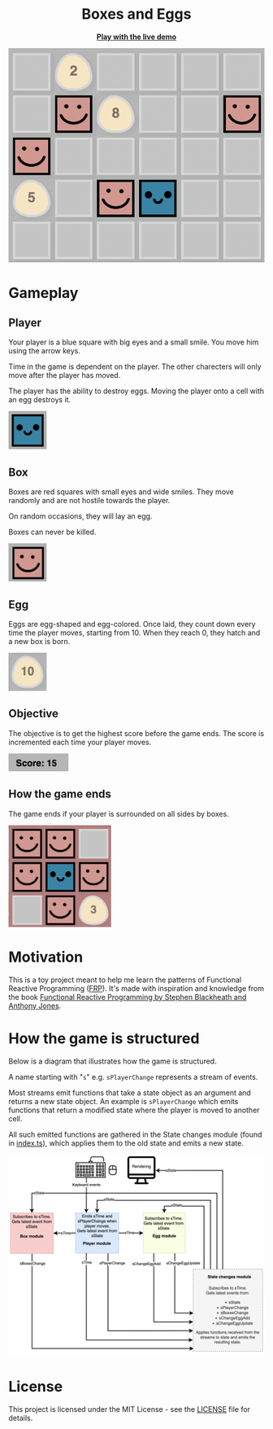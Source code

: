<h1 align="center">Boxes and Eggs</h1>

<p align="center"><b><a href="https://boxes-and-eggs.firebaseapp.com/">Play with the live demo</a></b></p>

<p align="center">
	<img width="750px" src="images/screenshot.png" alt="screenshot">
</p>

# Gameplay

## Player

Your player is a blue square with big eyes and a small smile. You move him using the arrow keys.

Time in the game is dependent on the player. The other charecters will only move after the player has moved.

The player has the ability to destroy eggs. Moving the player onto a cell with an egg destroys it.

<img src="images/player.png" alt="player" height="75px" width="75px">

## Box

Boxes are red squares with small eyes and wide smiles. They move randomly and are not hostile towards the player.

On random occasions, they will lay an egg.

Boxes can never be killed.

<img src="images/box.png" alt="box" height="75px" width="75px">

## Egg

Eggs are egg-shaped and egg-colored. Once laid, they count down every time the player moves, starting from 10. When they reach 0, they hatch and a new box is born.

<img src="images/egg.png" alt="egg" height="75px" width="75px">

## Objective

The objective is to get the highest score before the game ends. The score is incremented each time your player moves.

<img src="images/score.png" alt="score" height="35px" >

## How the game ends

The game ends if your player is surrounded on all sides by boxes.

<img src="images/game-over.png" alt="game over" height="200px">

# Motivation

This is a toy project meant to help me learn the patterns of Functional Reactive Programming ([FRP](https://en.wikipedia.org/wiki/Functional_reactive_programming)). It's made with inspiration and knowledge from the book [Functional Reactive Programming by Stephen Blackheath and Anthony Jones](https://www.manning.com/books/functional-reactive-programming).

# How the game is structured

Below is a diagram that illustrates how the game is structured.

A name starting with "`s`" e.g. `sPlayerChange` represents a stream of events. 

Most streams emit functions that take a state object as an argument and returns a new state object. An example is `sPlayerChange` which emits functions that return a modified state where the player is moved to another cell.

All such emitted functions are gathered in the State changes module (found in [index.ts](/src/index.ts)), which applies them to the old state and emits a new state.

![Diagram](images/diagram.png)
 
# License

This project is licensed under the MIT License - see the [LICENSE](LICENSE) file for details.


